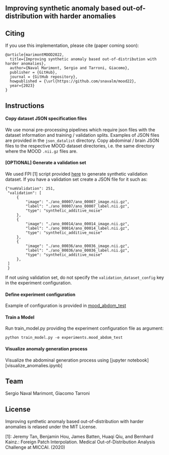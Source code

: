 
## Improving synthetic anomaly based out-of-distribution with harder anomalies

## Citing 

If you use this implementation, please cite (paper coming soon):
```
@article{marimontMOOD2022,
  title={Improving synthetic anomaly based out-of-distribution with harder anomalies},
  author={Naval Marimont, Sergio and Tarroni, Giacomo},
  publisher = {GitHub},
  journal = {GitHub repository},
  howpublished = {\url{https://github.com/snavalm/mood22},
  year={2023}
}
```

## Instructions

#### Copy dataset JSON specification files
We use monai pre-processing pipelines which require json files with the dataset information and training / validation 
splits. Examples of JSON files are provided in the `json_datalist` directory. Copy abdominal / brain JSON files to 
the respective MOOD dataset directories, i.e. the same directory where the MOOD `.nii.gz` files are.

#### [OPTIONAL] Generate a validation set
We used FPI [1] script provided [here](https://github.com/jemtan/FPI/blob/master/synthetic/example_synthesizing_outliers_mood.ipynb) 
to generate synthetic validation dataset. If you have a validation set create a JSON file for it such as:

```
{"numValidation": 251,
 "validation": [
     {
         "image": "./ano_00007/ano_00007_image.nii.gz",
         "label": "./ano_00007/ano_00007_label.nii.gz",
         "type": "synthetic_additive_noise"
     },
     {
         "image": "./ano_00014/ano_00014_image.nii.gz",
         "label": "./ano_00014/ano_00014_label.nii.gz",
         "type": "synthetic_additive_noise"
     },
     {
         "image": "./ano_00036/ano_00036_image.nii.gz",
         "label": "./ano_00036/ano_00036_label.nii.gz",
         "type": "synthetic_additive_noise"
     },
 ]
 }
```

If not using validation set, do not specify the `validation_dataset_config` key in the experiment configuration.

#### Define experiment configuration
Example of configuration is provided in [mood_abdom_test](citai_mood22/experiments/mood_abdom_test.py)

#### Train a Model

Run train_model.py providing the experiment configuration file as argument:
```
python train_model.py -e experiments.mood_abdom_test
```

#### Visualize anomaly generation process

Visualize the abdominal generation process using [jupyter notebook][visualize_anomalies.ipynb]


## Team

Sergio Naval Marimont, Giacomo Tarroni


## License

Improving synthetic anomaly based out-of-distribution with harder anomalies is relased under the MIT License.


[1]: Jeremy Tan, Benjamin Hou, James Batten, Huaqi Qiu, and Bernhard Kainz.: Foreign Patch Interpolation. Medical Out-of-Distribution Analysis Challenge at MICCAI. (2020)
